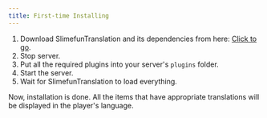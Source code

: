```yaml
---
title: First-time Installing
---
```


1. Download SlimefunTranslation and its dependencies from here: [Click to go](/slimefun-translation/).
2. Stop server.
3. Put all the required plugins into your server's `plugins` folder.
4. Start the server.
5. Wait for SlimefunTranslation to load everything.

Now, installation is done. All the items that have appropriate translations will be displayed in the player's language.
